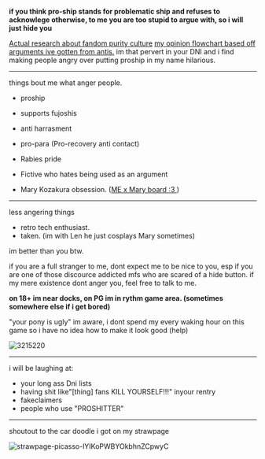 **if you think pro-ship stands for problematic ship and refuses to acknowlege otherwise, to me you are too stupid to argue with, so i will just hide you**

[Actual research about fandom purity culture](https://drive.google.com/drive/folders/1s2PL7TcWJfxDGzKn1M7jnMLViOI6Dvj_)
[my opinion flowchart based off arguments ive gotten from antis.](https://files.catbox.moe/azb1oe.png)
im that pervert in your DNI and i find making people angry over putting proship in my name hilarious.


***
things bout me what anger people.

- proship
- supports fujoshis
- anti harrasment
- pro-para (Pro-recovery anti contact)
- Rabies pride

- Fictive who hates being used as an argument
- Mary Kozakura obsession. ([ME x Mary board :3 ](https://www.pinterest.com/rabid0snake/kuromary/) )
***
less angering things
- retro tech enthusiast.
- taken. (im with Len he just cosplays Mary sometimes)

im better than you btw.

if you are a full stranger to me, dont expect me to be nice to you, esp if you are one of those discource addicted mfs who are scared of a hide button.
if my mere existence dont anger you, feel free to talk to me.


**on 18+ im near docks,  on PG im in rythm game area. (sometimes somewhere else if i get bored)**

"your pony is ugly" im aware, i dont spend my every waking hour on this game so i have no idea how to make it look good (help)

![3215220](https://github.com/Rabid-Snake/Rabid-Snake/assets/155862058/d66d5c54-cf3b-4b4d-b707-a681e6e4413b)
***
i will be laughing at:
- your long ass Dni lists
- having shit like"[thing] fans KILL YOURSELF!!!" inyour rentry
- fakeclaimers
- people who use "PROSHITTER"

***
shoutout to the car doodle i got on my strawpage

![strawpage-picasso-lYIKoPWBYOkbhnZCpwyC](https://github.com/Rabid-Snake/Rabid-Snake/assets/155862058/18fd6880-e6e1-4a06-a806-4817347fbaf6)
